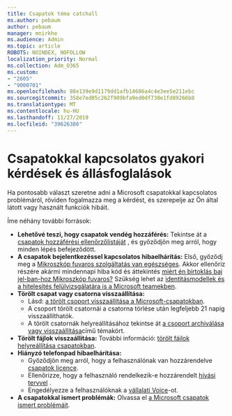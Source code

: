 ```yaml
---
title: Csapatok téma catchall
ms.author: pebaum
author: pebaum
manager: mnirkhe
ms.audience: Admin
ms.topic: article
ROBOTS: NOINDEX, NOFOLLOW
localization_priority: Normal
ms.collection: Adm_O365
ms.custom:
- "2605"
- "9000701"
ms.openlocfilehash: 88e139e9d1179dd1afb14686a4c4e3ee5e211ebc
ms.sourcegitcommit: 358e7ed05c262f909bfa9ed0df730e1fd89266b8
ms.translationtype: MT
ms.contentlocale: hu-HU
ms.lasthandoff: 11/27/2019
ms.locfileid: "39626386"
---
```

# <a name="teams-common-issues-and-resolutions"></a>Csapatokkal kapcsolatos gyakori kérdések és állásfoglalások

Ha pontosabb választ szeretne adni a Microsoft csapatokkal kapcsolatos problémáról, röviden fogalmazza meg a kérdést, és szerepelje az Ön által látott vagy használt funkciók hibáit.

Íme néhány további források:

- **Lehetővé teszi, hogy csapatok vendég hozzáférés:** Tekintse át a [csapatok hozzáférési ellenőrzőlistáját](https://docs.microsoft.com/microsoftteams/guest-access-checklist) , és győződjön meg arról, hogy minden lépés befejeződött.
- **A csapatok bejelentkezéssel kapcsolatos hibaelhárítás:** Első, győződj meg a [Mikroszkóp fuvaros szolgáltatás van egészséges](https://admin.microsoft.com/Adminportal/Home?source=applauncher#/servicehealth). Akkor ellenőriz részére akármi mindennapi hiba kód és áttekintés [miért én birtoklás baj jel-ban-hoz Mikroszkóp fuvaros?](https://support.office.com/article/a02f683b-61a3-4008-9447-ee60c5593b0f)  Szükség lehet az [identitásmodellek és a hitelesítés felülvizsgálatára is a Microsoft teamekben](https://docs.microsoft.com/MicrosoftTeams/identify-models-authentication).
- **Törölt csapat vagy csatorna visszaállítása:** 
    - Lásd: [a törölt csoport visszaállítása a Microsoft-csapatokban](https://blogs.technet.microsoft.com/skypehybridguy/2017/07/23/restoring-a-deleted-team-in-microsoft-teams/).
    - A csoport törölt csatornái a csatorna törlése után legfeljebb 21 napig visszaállíthatók. 
    - A törölt csatornák helyreállításához tekintse át [a csoport archiválása vagy visszaállítása](https://support.office.com/article/archive-or-restore-a-team-dc161cfd-b328-440f-974b-5da5bd98b5a7)című témakört.
- **Törölt fájlok visszaállítása:** További információ: [törölt fájlok helyreállítása csapatokban](https://support.office.com/article/recover-deleted-files-in-teams-a591d771-89a6-49e2-ab7e-271936fe3c4e).
- **Hiányzó telefonpad hibaelhárítása:**  
    - Győződjön meg arról, hogy a felhasználónak van hozzárendelve [csapatok licence](https://docs.microsoft.com/MicrosoftTeams/assign-teams-licenses).
    - Ellenőrizze, hogy a felhasználó rendelkezik-e hozzárendelt [hívási tervvel](https://docs.microsoft.com/MicrosoftTeams/calling-plan-landing-page) .
    - Engedélyezze a felhasználóknak a [vállalati Voice](https://docs.microsoft.com/skypeforbusiness/skype-for-business-hybrid-solutions/plan-your-phone-system-cloud-pbx-solution/enable-users-for-enterprise-voice-online-and-phone-system-voicemail#to-enable-your-users-for-phone-system-in-office-365-voice-and-voicemail)-ot.
- **A csapatokkal ismert problémák:** Olvassa el [a Microsoft csapatok ismert problémáit](https://docs.microsoft.com/microsoftteams/known-issues).